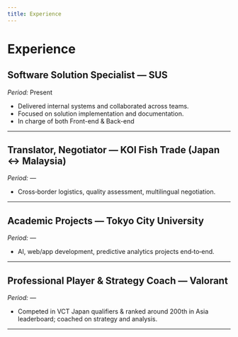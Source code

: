```yaml
---
title: Experience
---
```


# Experience

## Software Solution Specialist — SUS  
*Period:* Present

- Delivered internal systems and collaborated across teams.
- Focused on solution implementation and documentation.
- In charge of both Front-end & Back-end

---

## Translator, Negotiator — KOI Fish Trade (Japan ↔ Malaysia)  
*Period:* —

- Cross‑border logistics, quality assessment, multilingual negotiation.

---
## Academic Projects — Tokyo City University  
*Period:* —

- AI, web/app development, predictive analytics projects end‑to‑end.

---
## Professional Player & Strategy Coach — Valorant  
*Period:* —

- Competed in VCT Japan qualifiers & ranked around 200th in Asia leaderboard; coached on strategy and analysis.

---
